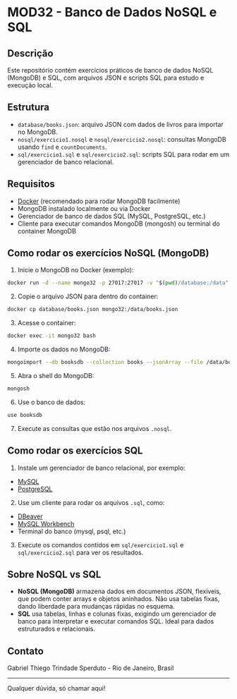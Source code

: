 
# MOD32 - Banco de Dados NoSQL e SQL

## Descrição

Este repositório contém exercícios práticos de banco de dados NoSQL (MongoDB) e SQL, com arquivos JSON e scripts SQL para estudo e execução local.

## Estrutura

- `database/books.json`: arquivo JSON com dados de livros para importar no MongoDB.
- `nosql/exercicio1.nosql` e `nosql/exercicio2.nosql`: consultas MongoDB usando `find` e `countDocuments`.
- `sql/exercicio1.sql` e `sql/exercicio2.sql`: scripts SQL para rodar em um gerenciador de banco relacional.

## Requisitos

- [Docker](https://docs.docker.com/get-docker/) (recomendado para rodar MongoDB facilmente)
- MongoDB instalado localmente ou via Docker
- Gerenciador de banco de dados SQL (MySQL, PostgreSQL, etc.)
- Cliente para executar comandos MongoDB (mongosh) ou terminal do container MongoDB

## Como rodar os exercícios NoSQL (MongoDB)

1. Inicie o MongoDB no Docker (exemplo):

```bash
docker run -d --name mongo32 -p 27017:27017 -v "$(pwd)/database:/data" mongo
```

2. Copie o arquivo JSON para dentro do container:

```bash
docker cp database/books.json mongo32:/data/books.json
```

3. Acesse o container:

```bash
docker exec -it mongo32 bash
```

4. Importe os dados no MongoDB:

```bash
mongoimport --db booksdb --collection books --jsonArray --file /data/books.json
```

5. Abra o shell do MongoDB:

```bash
mongosh
```

6. Use o banco de dados:

```js
use booksdb
```

7. Execute as consultas que estão nos arquivos `.nosql`.

## Como rodar os exercícios SQL

1. Instale um gerenciador de banco relacional, por exemplo:

- [MySQL](https://dev.mysql.com/downloads/mysql/)
- [PostgreSQL](https://www.postgresql.org/download/)

2. Use um cliente para rodar os arquivos `.sql`, como:

- [DBeaver](https://dbeaver.io/)
- [MySQL Workbench](https://dev.mysql.com/downloads/workbench/)
- Terminal do banco (mysql, psql, etc.)

3. Execute os comandos contidos em `sql/exercicio1.sql` e `sql/exercicio2.sql` para ver os resultados.

## Sobre NoSQL vs SQL

- **NoSQL (MongoDB)** armazena dados em documentos JSON, flexíveis, que podem conter arrays e objetos aninhados. Não usa tabelas fixas, dando liberdade para mudanças rápidas no esquema.
- **SQL** usa tabelas, linhas e colunas fixas, exigindo um gerenciador de banco para interpretar e executar comandos SQL. Ideal para dados estruturados e relacionais.

## Contato

Gabriel Thiego Trindade Sperduto - Rio de Janeiro, Brasil

---

Qualquer dúvida, só chamar aqui!
